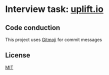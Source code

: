 # Interview task: [uplift.io](https://uplift.io/)

## Code conduction

This project uses [Gitmoji](https://gitmoji.carloscuesta.me) for commit messages

## License

[MIT](LICENSE)
